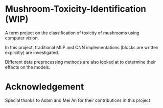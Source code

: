 # Mushroom-Toxicity-Identification (WIP)
A term project on the classification of toxicity of mushrooms using computer vision.

In this project, traditional MLP and CNN implementations (blocks are written explicitly) are investigated. 

Different data preprocessing methods are also looked at to determine their effects on the models.


# Acknowledgement
Special thanks to Adam and Mei An for their contributions in this project
